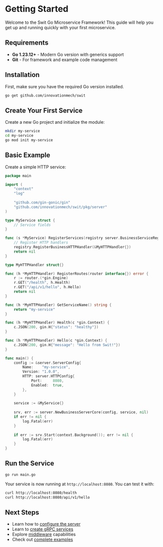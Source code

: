 # Getting Started

Welcome to the Swit Go Microservice Framework! This guide will help you get up and running quickly with your first microservice.

## Requirements

- **Go 1.23.12+** - Modern Go version with generics support
- **Git** - For framework and example code management

## Installation

First, make sure you have the required Go version installed.

```bash
go get github.com/innovationmech/swit
```

## Create Your First Service

Create a new Go project and initialize the module:

```bash
mkdir my-service
cd my-service
go mod init my-service
```

## Basic Example

Create a simple HTTP service:

```go
package main

import (
    "context"
    "log"
    
    "github.com/gin-gonic/gin"
    "github.com/innovationmech/swit/pkg/server"
)

type MyService struct {
    // Service fields
}

func (s *MyService) RegisterServices(registry server.BusinessServiceRegistry) error {
    // Register HTTP handlers
    registry.RegisterBusinessHTTPHandler(&MyHTTPHandler{})
    return nil
}

type MyHTTPHandler struct{}

func (h *MyHTTPHandler) RegisterRoutes(router interface{}) error {
    r := router.(*gin.Engine)
    r.GET("/health", h.Health)
    r.GET("/api/v1/hello", h.Hello)
    return nil
}

func (h *MyHTTPHandler) GetServiceName() string {
    return "my-service"
}

func (h *MyHTTPHandler) Health(c *gin.Context) {
    c.JSON(200, gin.H{"status": "healthy"})
}

func (h *MyHTTPHandler) Hello(c *gin.Context) {
    c.JSON(200, gin.H{"message": "Hello from Swit!"})
}

func main() {
    config := &server.ServerConfig{
        Name:    "my-service",
        Version: "1.0.0",
        HTTP: server.HTTPConfig{
            Port:     8080,
            Enabled:  true,
        },
    }
    
    service := &MyService{}
    
    srv, err := server.NewBusinessServerCore(config, service, nil)
    if err != nil {
        log.Fatal(err)
    }
    
    if err := srv.Start(context.Background()); err != nil {
        log.Fatal(err)
    }
}
```

## Run the Service

```bash
go run main.go
```

Your service is now running at `http://localhost:8080`. You can test it with:

```bash
curl http://localhost:8080/health
curl http://localhost:8080/api/v1/hello
```

## Next Steps

- Learn how to [configure the server](./server-config)
- Learn to [create gRPC services](./grpc-service)
- Explore [middleware](./middleware) capabilities
- Check out [complete examples](/en/examples/full-featured)
